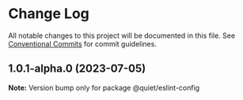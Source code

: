 # Change Log

All notable changes to this project will be documented in this file.
See [Conventional Commits](https://conventionalcommits.org) for commit guidelines.

## 1.0.1-alpha.0 (2023-07-05)

**Note:** Version bump only for package @quiet/eslint-config

